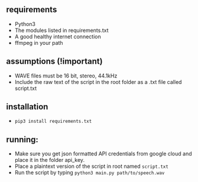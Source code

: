 ## requirements
- Python3
- The modules listed in requirements.txt
- A good healthy internet connection
- ffmpeg in your path

## assumptions (!important)
- WAVE files must be 16 bit, stereo, 44.1kHz
- Include the raw text of the script in the root folder as a .txt file called script.txt

## installation
- `pip3 install requirements.txt`

## running:
- Make sure you get json formatted API credentials from google cloud and place it in the folder api_key.
- Place a plaintext version of the script in root named `script.txt`
- Run the script by typing `python3 main.py path/to/speech.wav`



